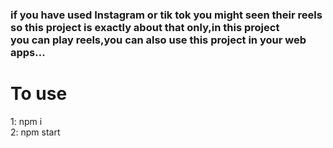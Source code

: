 <h3>if you have used Instagram or tik tok you might seen their reels so this project is exactly about that only,in this project <br>
you can play reels,you can also use this project in your web apps... </h3>

# To use 
1: npm i<br>
2: npm start <br>

